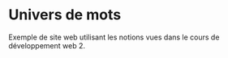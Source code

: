 # Univers de mots

Exemple de site web utilisant les notions vues dans le cours de développement web 2.